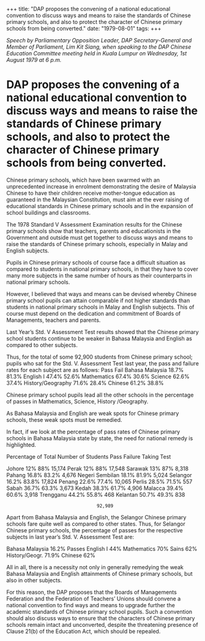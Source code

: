 +++ 
title: "DAP proposes the convening of a national educational convention to discuss ways and means to raise the standards of Chinese primary schools, and also to protect the character of Chinese primary schools from being converted."
date: "1979-08-01"
tags:
+++

_Speech by Parliamentary Opposition Leader, DAP Secretary-General and Member of Parliament, Lim Kit Siang, when speaking to the DAP Chinese Education Committee meeting held in Kuala Lumpur on Wednesday, 1st August 1979 at 6 p.m._

# DAP proposes the convening of a national educational convention to discuss ways and means to raise the standards of Chinese primary schools, and also to protect the character of Chinese primary schools from being converted.

Chinese primary schools, which have been swarmed with an unprecedented increase in enrolment demonstrating the desire of Malaysia Chinese to have their children receive mother-tongue education as guaranteed in the Malaysian Constitution, must aim at the ever raising of educational standards in Chinese primary schools and in the expansion of school buildings and classrooms.</u>

The 1978 Standard V Assessment Examination results for the Chinese primary schools show that teachers, parents and educationists in the Government and outside must get together to discuss ways and means to raise the standards of Chinese primary schools, especially in Malay and English subjects.

Pupils in Chinese primary schools of course face a difficult situation as compared to students in national primary schools, in that they have to cover many more subjects in the same number of hours as their counterparts in national primary schools.

However, I believed that ways and means can be devised whereby Chinese primary school pupils can attain comparable if not higher standards than students in national primary schools in Malay and English subjects. This of course must depend on the dedication and commitment of Boards of Managements, teachers and parents.

Last Year’s Std. V Assessment Test results showed that the Chinese primary school students continue to be weaker in Bahasa Malaysia and English as compared to other subjects.

Thus, for the total of some 92,900 students from Chinese primary school; pupils who sat for the Std. V. Assessment Test last year, the pass and failure rates for each subject are as follows:
			Pass		Fail
Bahasa Malaysia	18.7%		81.3%
English I		47.4%		52.6%
Mathematics		67.4%		30.6%
Science			62.6%		37.4%
History/Geography	71.6%		28.4%
Chinese			61.2%		38.8%

Chinese primary school pupils lead all the other schools in the percentage of passes in Mathematics, Science, History /Geography.

As Bahasa Malaysia and English are weak spots for Chinese primary schools, these weak spots must be remedied.

In fact, if we look at the percentage of pass rates of Chinese primary schools in Bahasa Malaysia state by state, the need for national remedy is highlighted.


Percentage of
									Total Number of Students
			Pass			Failure			Taking Test                            	

Johore			12%			88%			15,174
Perak	12%			88%			17,548
Sarawak	13%			87%			  8,318
Pahang	16.8%			83.2%			  4,676
Negeri Sembilan	18.1%			81.9%			  5,024
Selangor	16.2%			83.8%			17,824
Penang	22.6%			77.4%			10,065
Perlis	28.5%			71.5%			     557
Sabah	36.7%			63.3%			  3,673
Kedah	38.3%			61.7%			  4,906
Malacca	39.4%			60.6%			  3,918
Trengganu	44.2%			55.8%			     468
Kelantan	50.7%			49.3%			     838

			         							                                   
									 92,989        

Apart from Bahasa Malaysia and English, the Selangor Chinese primary schools fare quite well as compared to other states. Thus, for Selangor Chinese primary schools, the percentage of passes for the respective subjects in last year’s Std. V. Assessment Test are:

Bahasa Malaysia	16.2%	Passes
English I		44%
Mathematics		70%
Sains			62%
History/Geogr.		71.9%
Chinese			62%

All in all, there is a necessity not only in generally remedying the weak Bahasa Malaysia and English attainments of Chinese primary schools, but also in other subjects.

For this reason, the DAP proposes that the Boards of  Managements Federation and the Federation of Teachers’ Unions should convene a national convention to find ways and means to upgrade further the academic standards of Chinese primary school pupils. Such a convention should also discuss ways to ensure that the characters of Chinese primary schools remain intact and unconverted, despite the threatening presence of Clause 21(b) of the Education Act, which should be repealed.    
 
